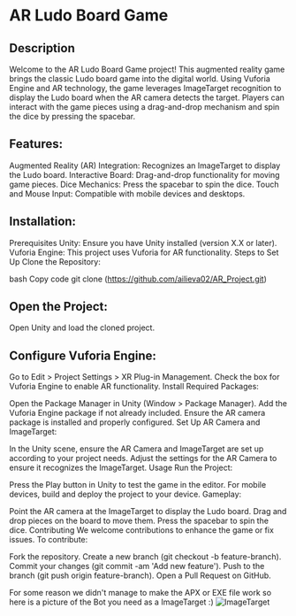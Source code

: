<h1>AR Ludo Board Game</h1>

<h2>Description</h2>
Welcome to the AR Ludo Board Game project! This augmented reality game brings the classic Ludo board game into the digital world. 
Using Vuforia Engine and AR technology, the game leverages ImageTarget recognition to display the Ludo board when the AR camera detects the target. 
Players can interact with the game pieces using a drag-and-drop mechanism and spin the dice by pressing the spacebar.

<h2>Features:</h2>

Augmented Reality (AR) Integration: Recognizes an ImageTarget to display the Ludo board.
Interactive Board: Drag-and-drop functionality for moving game pieces.
Dice Mechanics: Press the spacebar to spin the dice.
Touch and Mouse Input: Compatible with mobile devices and desktops.

<h2>Installation:</h2>
Prerequisites
Unity: Ensure you have Unity installed (version X.X or later).
Vuforia Engine: This project uses Vuforia for AR functionality.
Steps to Set Up
Clone the Repository:

bash
Copy code
git clone (https://github.com/ailieva02/AR_Project.git)

<h2>Open the Project:</h2>

Open Unity and load the cloned project.

<h2>Configure Vuforia Engine:</h2>

Go to Edit > Project Settings > XR Plug-in Management.
Check the box for Vuforia Engine to enable AR functionality.
Install Required Packages:

Open the Package Manager in Unity (Window > Package Manager).
Add the Vuforia Engine package if not already included.
Ensure the AR camera package is installed and properly configured.
Set Up AR Camera and ImageTarget:

In the Unity scene, ensure the AR Camera and ImageTarget are set up according to your project needs.
Adjust the settings for the AR Camera to ensure it recognizes the ImageTarget.
Usage
Run the Project:

Press the Play button in Unity to test the game in the editor.
For mobile devices, build and deploy the project to your device.
Gameplay:

Point the AR camera at the ImageTarget to display the Ludo board.
Drag and drop pieces on the board to move them.
Press the spacebar to spin the dice.
Contributing
We welcome contributions to enhance the game or fix issues. To contribute:

Fork the repository.
Create a new branch (git checkout -b feature-branch).
Commit your changes (git commit -am 'Add new feature').
Push to the branch (git push origin feature-branch).
Open a Pull Request on GitHub.

For some reason we didn't manage to make the APX or EXE file work so here is a picture of the Bot you need as a ImageTarget :)
![ImageTarget](https://github.com/user-attachments/assets/6840e82b-ae5b-4e9f-b314-17c442dbd62e)
